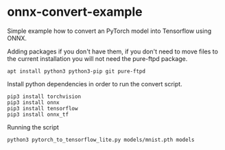 # onnx-convert-example

Simple example how to convert an PyTorch model into Tensorflow using ONNX.

Adding packages if you don't have them, if you don't need to move files to the current installation you will not need the pure-ftpd package.
```
apt install python3 python3-pip git pure-ftpd
```

Install python dependencies in order to run the convert script.
```
pip3 install torchvision
pip3 install onnx
pip3 install tensorflow
pip3 install onnx_tf
```

Running the script 
```
python3 pytorch_to_tensorflow_lite.py models/mnist.pth models
```
